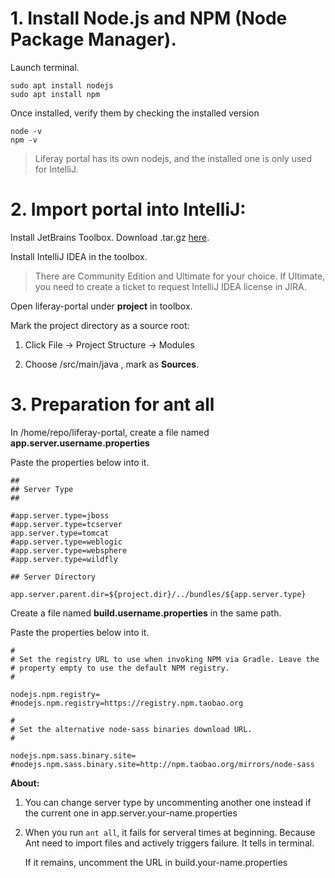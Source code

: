 # 1. Install Node.js and NPM (Node Package Manager).

Launch terminal.

```
sudo apt install nodejs
sudo apt install npm
```

Once installed, verify them by checking the installed version

```
node -v
npm -v
```
>Liferay portal has its own nodejs, and the installed one is only used for IntelliJ.


# 2. Import portal into IntelliJ:

Install JetBrains Toolbox. Download .tar.gz [here](https://www.jetbrains.com/toolbox-app/).

Install IntelliJ IDEA in the toolbox. 
    
>There are Community Edition and Ultimate for your choice. If Ultimate, you need to create a ticket to request IntelliJ IDEA license in JIRA.


Open liferay-portal under **project** in toolbox.

Mark the project directory as a source root:

1. Click File -> Project Structure -> Modules

2. Choose /src/main/java , mark as **Sources**.


# 3. Preparation for ant all

In /home/repo/liferay-portal, create a file named **app.server.username.properties**

Paste the properties below into it.

```
##
## Server Type
## 

#app.server.type=jboss
#app.server.type=tcserver
app.server.type=tomcat
#app.server.type=weblogic
#app.server.type=websphere
#app.server.type=wildfly

## Server Directory

app.server.parent.dir=${project.dir}/../bundles/${app.server.type}
```

Create a file named **build.username.properties** in the same path.

Paste the properties below into it.

```
#
# Set the registry URL to use when invoking NPM via Gradle. Leave the
# property empty to use the default NPM registry.
#

nodejs.npm.registry=
#nodejs.npm.registry=https://registry.npm.taobao.org

#
# Set the alternative node-sass binaries download URL.
#

nodejs.npm.sass.binary.site=
#nodejs.npm.sass.binary.site=http://npm.taobao.org/mirrors/node-sass
```

**About:**

1. You can change server type by uncommenting another one instead if the current one in app.server.your-name.properties

2. When you run `ant all`, it fails for serveral times at beginning. Because Ant need to import files and actively triggers failure. It tells in terminal.

    If it remains, uncomment the URL in build.your-name.properties
